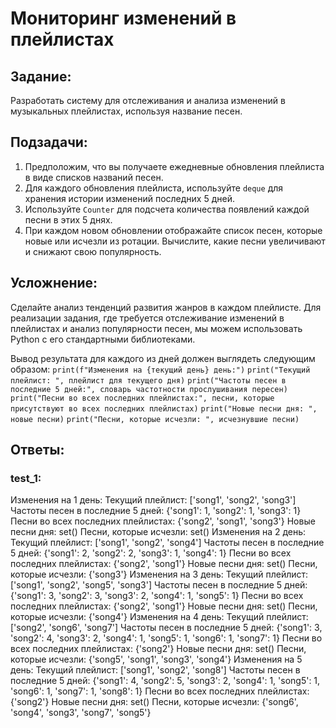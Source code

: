 # Мониторинг изменений в плейлистах

## Задание:
Разработать систему для отслеживания и анализа изменений в музыкальных плейлистах, 
используя название песен.

## Подзадачи:
1. Предположим, что вы получаете ежедневные обновления плейлиста в виде списков названий песен.
2. Для каждого обновления плейлиста, используйте `deque` для хранения истории изменений последних 5 дней.
3. Используйте `Counter` для подсчета количества появлений каждой песни в этих 5 днях.
4. При каждом новом обновлении отображайте список песен, которые новые или исчезли из ротации. 
Вычислите, какие песни увеличивают и снижают свою популярность.

## Усложнение: 
Сделайте анализ тенденций развития жанров в каждом плейлисте.
Для реализации задания, где требуется отслеживание изменений в плейлистах и анализ популярности песен, 
мы можем использовать Python с его стандартными библиотеками.

Вывод результата для каждого из дней должен выглядеть следующим образом:
`print(f"Изменения на {текущий день} день:")`
`print("Текущий плейлист: ", плейлист для текущего дня)`
`print("Частоты песен в последние 5 дней:", словарь частотности прослушивания пересен)`
`print("Песни во всех последних плейлистах:", песни, которые присутствуют во всех последних плейлистах)`
`print("Новые песни дня: ", новые песни)`
`print("Песни, которые исчезли: ", исчезнувшие песни)`



## Ответы:
### test_1:
Изменения на 1 день:
        Текущий плейлист:  ['song1', 'song2', 'song3']
        Частоты песен в последние 5 дней: {'song1': 1, 'song2': 1, 'song3': 1}
        Песни во всех последних плейлистах: {'song2', 'song1', 'song3'}
        Новые песни дня:  set()
        Песни, которые исчезли:  set()
Изменения на 2 день:
        Текущий плейлист:  ['song1', 'song2', 'song4']
        Частоты песен в последние 5 дней: {'song1': 2, 'song2': 2, 'song3': 1, 'song4': 1}
        Песни во всех последних плейлистах: {'song2', 'song1'}
        Новые песни дня:  set()
        Песни, которые исчезли:  {'song3'}
Изменения на 3 день:
        Текущий плейлист:  ['song1', 'song2', 'song5', 'song3']
        Частоты песен в последние 5 дней: {'song1': 3, 'song2': 3, 'song3': 2, 'song4': 1, 'song5': 1}
        Песни во всех последних плейлистах: {'song2', 'song1'}
        Новые песни дня:  set()
        Песни, которые исчезли:  {'song4'}
Изменения на 4 день:
        Текущий плейлист:  ['song2', 'song6', 'song7']
        Частоты песен в последние 5 дней: {'song1': 3, 'song2': 4, 'song3': 2, 'song4': 1, 'song5': 1, 'song6': 1, 'song7': 1}
        Песни во всех последних плейлистах: {'song2'}
        Новые песни дня:  set()
        Песни, которые исчезли:  {'song5', 'song1', 'song3', 'song4'}
Изменения на 5 день:
        Текущий плейлист:  ['song1', 'song2', 'song8']
        Частоты песен в последние 5 дней: {'song1': 4, 'song2': 5, 'song3': 2, 'song4': 1, 'song5': 1, 'song6': 1, 'song7': 1, 'song8': 1}
        Песни во всех последних плейлистах: {'song2'}
        Новые песни дня:  set()
        Песни, которые исчезли:  {'song6', 'song4', 'song3', 'song7', 'song5'}